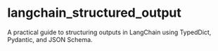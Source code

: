 # langchain_structured_output
A practical guide to structuring outputs in LangChain using TypedDict, Pydantic, and JSON Schema.
